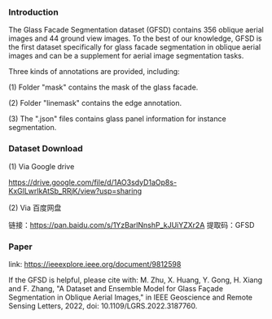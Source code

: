 ### Introduction 
The Glass Facade Segmentation dataset (GFSD) contains 356 oblique aerial images and 44 ground view images. To the best of our knowledge, GFSD is the first dataset specifically for glass facade segmentation in oblique aerial images and can be a supplement for aerial image segmentation tasks.

Three kinds of annotations are provided, including:

(1) Folder "mask" contains the mask of the glass facade.

(2) Folder "linemask" contains the edge annotation.

(3) The ".json" files contains glass panel information for instance segmentation. 


### Dataset Download
(1) Via Google drive

https://drive.google.com/file/d/1AO3sdyD1aOp8s-KxGlLwrlkAtSb_RRjK/view?usp=sharing

(2) Via 百度网盘

链接：https://pan.baidu.com/s/1YzBarlNnshP_kJUiYZXr2A 
提取码：GFSD 


### Paper 

link: https://ieeexplore.ieee.org/document/9812598

If the GFSD is helpful, please cite with:
M. Zhu, X. Huang, Y. Gong, H. Xiang and F. Zhang, "A Dataset and Ensemble Model for Glass Façade Segmentation in Oblique Aerial Images," in IEEE Geoscience and Remote Sensing Letters, 2022, doi: 10.1109/LGRS.2022.3187760.
